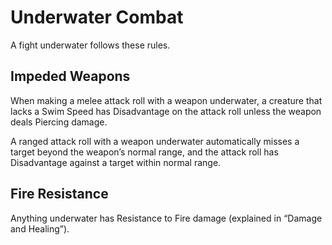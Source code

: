 # Underwater Combat

A fight underwater follows these rules.

## Impeded Weapons

When making a melee attack roll with a weapon underwater, a creature that lacks a Swim Speed has Disadvantage on the attack roll unless the weapon deals Piercing damage.

A ranged attack roll with a weapon underwater automatically misses a target beyond the weapon’s normal range, and the attack roll has Disadvantage against a target within normal range.

## Fire Resistance

Anything underwater has Resistance to Fire damage (explained in “Damage and Healing”).